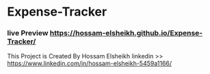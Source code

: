 # Expense-Tracker

### live Preview https://hossam-elsheikh.github.io/Expense-Tracker/

This Project is Created By Hossam Elsheikh 
linkedin >> https://www.linkedin.com/in/hossam-elsheikh-5459a1166/

